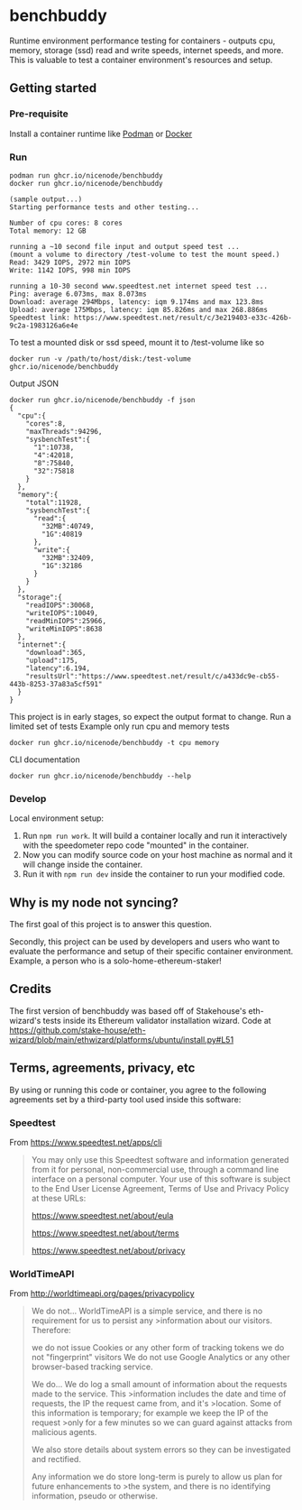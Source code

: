 # benchbuddy
Runtime environment performance testing for containers - outputs cpu, memory, storage (ssd) read and write speeds, internet speeds, and more. This is valuable to test a container environment's resources and setup.
## Getting started
### Pre-requisite
Install a container runtime like [Podman](https://podman.io/) or [Docker](https://www.docker.com/)
### Run
```
podman run ghcr.io/nicenode/benchbuddy
docker run ghcr.io/nicenode/benchbuddy

(sample output...)
Starting performance tests and other testing...

Number of cpu cores: 8 cores
Total memory: 12 GB

running a ~10 second file input and output speed test ...
(mount a volume to directory /test-volume to test the mount speed.)
Read: 3429 IOPS, 2972 min IOPS
Write: 1142 IOPS, 998 min IOPS

running a 10-30 second www.speedtest.net internet speed test ...
Ping: average 6.073ms, max 8.073ms
Download: average 294Mbps, latency: iqm 9.174ms and max 123.8ms
Upload: average 175Mbps, latency: iqm 85.826ms and max 268.886ms
Speedtest link: https://www.speedtest.net/result/c/3e219403-e33c-426b-9c2a-1983126a6e4e
```
To test a mounted disk or ssd speed, mount it to /test-volume like so
```
docker run -v /path/to/host/disk:/test-volume ghcr.io/nicenode/benchbuddy
```
Output JSON
```
docker run ghcr.io/nicenode/benchbuddy -f json
{
  "cpu":{
    "cores":8,
    "maxThreads":94296,
    "sysbenchTest":{
      "1":10738,
      "4":42018,
      "8":75840,
      "32":75818
    }
  },
  "memory":{
    "total":11928,
    "sysbenchTest":{
      "read":{
        "32MB":40749,
        "1G":40819
      },
      "write":{
        "32MB":32409,
        "1G":32186
      }
    }
  },
  "storage":{
    "readIOPS":30068,
    "writeIOPS":10049,
    "readMinIOPS":25966,
    "writeMinIOPS":8638
  },
  "internet":{
    "download":365,
    "upload":175,
    "latency":6.194,
    "resultsUrl":"https://www.speedtest.net/result/c/a433dc9e-cb55-443b-8253-37a83a5cf591"
  }
}
```
This project is in early stages, so expect the output format to change.
Run a limited set of tests
Example only run cpu and memory tests
```
docker run ghcr.io/nicenode/benchbuddy -t cpu memory
```
CLI documentation
```
docker run ghcr.io/nicenode/benchbuddy --help
```
### Develop
Local environment setup: 
1. Run `npm run work`. It will build a container locally and run it interactively with the speedometer repo code "mounted" in the container.
2. Now you can modify source code on your host machine as normal and it will change inside the container.
3. Run it with `npm run dev` inside the container to run your modified code.

## Why is my node not syncing?
The first goal of this project is to answer this question.

Secondly, this project can be used by developers and users who want to evaluate the performance and setup of their specific container environment. Example, a person who is a solo-home-ethereum-staker!

## Credits
The first version of benchbuddy was based off of Stakehouse's eth-wizard's tests inside its Ethereum validator installation wizard. Code at https://github.com/stake-house/eth-wizard/blob/main/ethwizard/platforms/ubuntu/install.py#L51
## Terms, agreements, privacy, etc
By using or running this code or container, you agree to the following agreements set by a third-party tool used inside this software:

### Speedtest
From https://www.speedtest.net/apps/cli

>You may only use this Speedtest software and information generated
>from it for personal, non-commercial use, through a command line
>interface on a personal computer. Your use of this software is subject
>to the End User License Agreement, Terms of Use and Privacy Policy at
>these URLs:
>
>	https://www.speedtest.net/about/eula
>
>	https://www.speedtest.net/about/terms
> 
>	https://www.speedtest.net/about/privacy

### WorldTimeAPI
From http://worldtimeapi.org/pages/privacypolicy

>We do not...
>WorldTimeAPI is a simple service, and there is no requirement for us to persist any >information about our visitors. Therefore:
>
>we do not issue Cookies or any other form of tracking tokens
>we do not "fingerprint" visitors
>We do not use Google Analytics or any other browser-based tracking service.
>
>We do...
>We do log a small amount of information about the requests made to the service. This >information includes the date and time of requests, the IP the request came from, and it's >location. Some of this information is temporary; for example we keep the IP of the request >only for a few minutes so we can guard against attacks from malicious agents.
>
>We also store details about system errors so they can be investigated and rectified.
>
>Any information we do store long-term is purely to allow us plan for future enhancements to >the system, and there is no identifying information, pseudo or otherwise.

